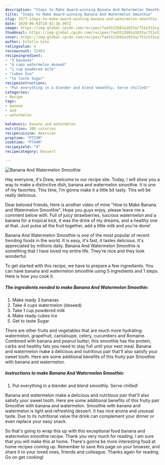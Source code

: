 ```yaml
---
description: "Steps to Make Award-winning Banana And Watermelon Smoothie"
title: "Steps to Make Award-winning Banana And Watermelon Smoothie"
slug: 3577-steps-to-make-award-winning-banana-and-watermelon-smoothie
date: 2020-06-03T20:42:10.997Z
image: https://img-global.cpcdn.com/recipes/fae5512b01a1033a/751x532cq70/banana-and-watermelon-smoothie-recipe-main-photo.jpg
thumbnail: https://img-global.cpcdn.com/recipes/fae5512b01a1033a/751x532cq70/banana-and-watermelon-smoothie-recipe-main-photo.jpg
cover: https://img-global.cpcdn.com/recipes/fae5512b01a1033a/751x532cq70/banana-and-watermelon-smoothie-recipe-main-photo.jpg
author: Estelle Cole
ratingvalue: 4
reviewcount: 31063
recipeingredient:
- "3 bananas"
- "4 cups watermelon deseed"
- "1 cup powdered milk"
- "cubes Ice"
- "to taste Sugar"
recipeinstructions:
- "Put everything in a blender and blend smoothly. Serve chilled!"
categories:
- Recipe
tags:
- banana
- and
- watermelon

katakunci: banana and watermelon 
nutrition: 300 calories
recipecuisine: American
preptime: "PT23M"
cooktime: "PT44M"
recipeyield: "4"
recipecategory: Dessert

---
```



![Banana And Watermelon Smoothie](https://img-global.cpcdn.com/recipes/fae5512b01a1033a/751x532cq70/banana-and-watermelon-smoothie-recipe-main-photo.jpg)

Hey everyone, it's Drew, welcome to our recipe site. Today, I will show you a way to make a distinctive dish, banana and watermelon smoothie. It is one of my favorites. This time, I'm gonna make it a little bit tasty. This will be really delicious.

Dear beloved friends, Here is another video of mine &#34;How to Make Banana and Watermelon Smoothie&#34;. Hope you guys enjoy, please leave me a comment below with. Full of juicy strawberries, luscious watermelon and a banana for a tropical kick, it was the drink of my dreams, and a healthy one at that. Just pulse all the fruit together, add a little milk and you&#39;re done!

Banana And Watermelon Smoothie is one of the most popular of recent trending foods in the world. It is easy, it's fast, it tastes delicious. It's appreciated by millions daily. Banana And Watermelon Smoothie is something that I have loved my entire life. They're nice and they look wonderful.


To get started with this recipe, we have to prepare a few ingredients. You can have banana and watermelon smoothie using 5 ingredients and 1 steps. Here is how you cook it.

<!--inarticleads1-->

##### The ingredients needed to make Banana And Watermelon Smoothie:

1. Make ready 3 bananas
1. Take 4 cups watermelon (deseed)
1. Take 1 cup powdered milk
1. Make ready cubes Ice
1. Get to taste Sugar


There are other fruits and vegetables that are much more hydrating: watermelon, grapefruit, cantaloupe, celery, cucumbers and Romaine. Combined with banana and peanut butter, this smoothie has the protein, carbs and healthy fats you need to stay full until your next meal. Banana and watermelon make a delicious and nutritious pair that&#39;ll also satisfy your sweet tooth. Here are some additional benefits of this fruity pair Smoothie with banana and watermelon. 

<!--inarticleads2-->

##### Instructions to make Banana And Watermelon Smoothie:

1. Put everything in a blender and blend smoothly. Serve chilled!


Banana and watermelon make a delicious and nutritious pair that&#39;ll also satisfy your sweet tooth. Here are some additional benefits of this fruity pair Smoothie with banana and watermelon. Smoothie with banana and watermelon is light and refreshing dessert. It has nice aroma and unusual taste. Due to its nutritional value the drink can complement your dinner or even replace your easy snack. 

So that's going to wrap this up with this exceptional food banana and watermelon smoothie recipe. Thank you very much for reading. I am sure that you will make this at home. There's gonna be more interesting food at home recipes coming up. Remember to save this page on your browser, and share it to your loved ones, friends and colleague. Thanks again for reading. Go on get cooking!

